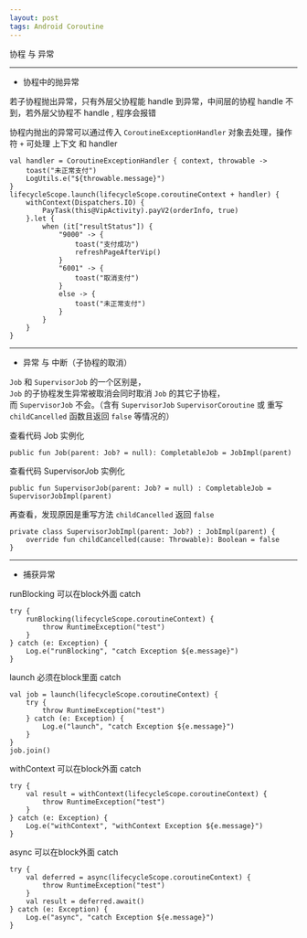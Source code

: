 ```yaml
---
layout: post
tags: Android Coroutine
---
```


协程 与 异常

---

- 协程中的抛异常

若子协程抛出异常，只有外层父协程能 handle 到异常，中间层的协程 handle 不到，若外层父协程不 handle , 程序会报错

协程内抛出的异常可以通过传入 `CoroutineExceptionHandler` 对象去处理，操作符 `+` 可处理 上下文 和 handler
```
val handler = CoroutineExceptionHandler { context, throwable ->
	toast("未正常支付")
	LogUtils.e("${throwable.message}")
}
lifecycleScope.launch(lifecycleScope.coroutineContext + handler) {
	withContext(Dispatchers.IO) {
		PayTask(this@VipActivity).payV2(orderInfo, true)
	}.let {
		when (it["resultStatus"]) {
			"9000" -> {
				toast("支付成功")
				refreshPageAfterVip()
			}
			"6001" -> {
				toast("取消支付")
			}
			else -> {
				toast("未正常支付")
			}
		}
	}
}
```

---

- 异常 与 中断（子协程的取消）

`Job` 和 `SupervisorJob` 的一个区别是，  
`Job` 的子协程发生异常被取消会同时取消 `Job` 的其它子协程，  
而 `SupervisorJob` 不会。（含有 `SupervisorJob` `SupervisorCoroutine` 或 重写 `childCancelled` 函数且返回 `false` 等情况的）

查看代码 Job 实例化
```
public fun Job(parent: Job? = null): CompletableJob = JobImpl(parent)
```

查看代码 SupervisorJob 实例化
```
public fun SupervisorJob(parent: Job? = null) : CompletableJob = SupervisorJobImpl(parent)
```

再查看，发现原因是重写方法 `childCancelled` 返回 `false`
```
private class SupervisorJobImpl(parent: Job?) : JobImpl(parent) {
    override fun childCancelled(cause: Throwable): Boolean = false
}
```

---

- 捕获异常

runBlocking 可以在block外面 catch
```
try {
    runBlocking(lifecycleScope.coroutineContext) {
        throw RuntimeException("test")
    }
} catch (e: Exception) {
    Log.e("runBlocking", "catch Exception ${e.message}")
}
```

launch 必须在block里面 catch
```
val job = launch(lifecycleScope.coroutineContext) {
    try {
        throw RuntimeException("test")
    } catch (e: Exception) {
        Log.e("launch", "catch Exception ${e.message}")
    }
}
job.join()
```

withContext 可以在block外面 catch
```
try {
    val result = withContext(lifecycleScope.coroutineContext) {
        throw RuntimeException("test")
    }
} catch (e: Exception) {
    Log.e("withContext", "withContext Exception ${e.message}")
}
```

async 可以在block外面 catch
```
try {
    val deferred = async(lifecycleScope.coroutineContext) {
        throw RuntimeException("test")
    }
    val result = deferred.await()
} catch (e: Exception) {
    Log.e("async", "catch Exception ${e.message}")
}
```
